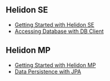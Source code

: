 ## Helidon SE

* [Getting Started with Helidon SE](./se-started.md)
* [Accessing Database with DB Client](./se-dbclient.md)

## Helidon MP

* [Getting Started with Helidon MP](./mp-started.md)
* [Data Persistence with JPA](./mp-jpa.md)